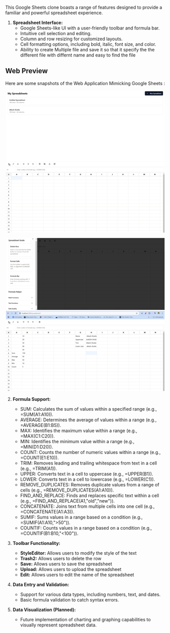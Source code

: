 This Google Sheets clone boasts a range of features designed to provide a familiar and powerful spreadsheet experience.

1.  **Spreadsheet Interface:**
    *   Google Sheets-like UI with a user-friendly toolbar and formula bar.
    *   Intuitive cell selection and editing.
    *   Column and row resizing for customized layouts.
    *   Cell formatting options, including bold, italic, font size, and color.
    *   Ability to create Multiple file and save it so that it specify the the different file with differnt name and easy to find the file

## Web Preview
Here are some snapshots of the Web Application Mimicking Google Sheets :

<p align="center">
  <img src="images/1.png" width="500" hight="500">
  <img src="images/2.png" width="500" hight="500">
</p>

<p align="center">
   <img src="images/4.png" width="500" hight="500">
  <img src="images/3.png" width="500" hight="500">
</p>

2.  **Formula Support:**
    *   SUM: Calculates the sum of values within a specified range (e.g., =SUM(A1:A10)).
    *   AVERAGE: Determines the average of values within a range (e.g., =AVERAGE(B1:B5)).
    *   MAX: Identifies the maximum value within a range (e.g., =MAX(C1:C20)).
    *   MIN: Identifies the minimum value within a range (e.g., =MIN(D1:D20)).
    *   COUNT: Counts the number of numeric values within a range (e.g., =COUNT(E1:E10)).
    *   TRIM: Removes leading and trailing whitespace from text in a cell (e.g., =TRIM(A1)).
    *   UPPER: Converts text in a cell to uppercase (e.g., =UPPER(B1)).
    *   LOWER: Converts text in a cell to lowercase (e.g., =LOWER(C1)).
    *   REMOVE_DUPLICATES: Removes duplicate values from a range of cells (e.g., =REMOVE_DUPLICATES(A1:A10)).
    *   FIND_AND_REPLACE: Finds and replaces specific text within a cell (e.g., =FIND_AND_REPLACE(A1,"old","new")).
    *   CONCATENATE: Joins text from multiple cells into one cell (e.g., =CONCATENATE(A1:A3)).
    *   SUMIF: Sums values in a range based on a condition (e.g., =SUMIF(A1:A10,">50")).
    *   COUNTIF: Counts values in a range based on a condition (e.g., =COUNTIF(B1:B10,"<100")).

3.  **Toolbar Functionality:**
    *   **StyleEditor:** Allows users to modify the style of the text
    *   **Trash2:** Allows users to delete the row
    *   **Save:** Allows users to save the spreadsheet
    *   **Upload:** Allows users to upload the spreadsheet
    *   **Edit:** Allows users to edit the name of the spreadsheet

4.  **Data Entry and Validation:**
    *   Support for various data types, including numbers, text, and dates.
    *   Basic formula validation to catch syntax errors.

5.  **Data Visualization (Planned):**
    *   Future implementation of charting and graphing capabilities to visually represent spreadsheet data.
